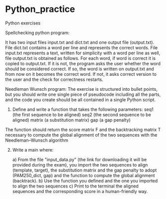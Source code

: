 # Python_practice
Python exercises

Spellchecking python program: 

 It has two input files input.txt and dict.txt and one output file (output.txt). File dict.txt contains a word per line and represents the correct words.
 File input.txt represents a text, written for simplicity with a word per line as well, file output.txt is obtained as follows. For each word, if word is correct
 it is copied to output.txt. If it is not, the program asks the user whether the word should be considered correct. If so, the word is written on output.txt and from now on 
 it becomes the correct word. If not, it asks correct version to the user and the check for correctness restarts.


Needleman Wunsch program: 
The exercise is structured into bullet points, but you should write one single piece of pseudocode including all the parts, and the code you create should be all contained in a single Python script.
1. Define and write a function that takes the following parameters:
	seq1		(the first sequence to be aligned)
	seq2		(the second sequence to be aligned)
	matrix		(a substitution matrix)
	gap			(a gap penalty)

The function should return the score matrix F and the backtracking matrix T necessary to compute the global alignment of the two sequences with the Needleman–Wunsch algorithm

2. Write a main where:

	a) From the file "input_data.py" (the link for downloading it will be provided during the exam), you import the two sequences to align (template, target), the substitution matrix and the gap penalty to adopt (PAM250_dict, gap) and the function to compute the global alignment (backtrack).
	b) Use the function you defined and the one you imported to align the two sequences
	c) Print to the terminal the aligned sequences and the corresponding score in a human-friendly way.
 
